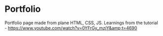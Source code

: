 # Portfolio
Portfolio page made from plane HTML, CSS, JS. Learnings from the tutorial - https://www.youtube.com/watch?v=0YFrGy_mzjY&amp;t=4690
